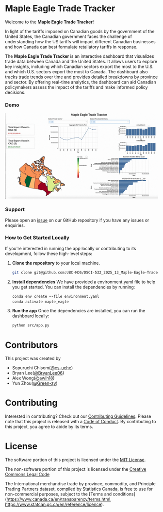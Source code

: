 # Maple Eagle Trade Tracker

Welcome to the **Maple Eagle Trade Tracker**! 

In light of the tariffs imposed on Canadian goods by the government of the United States, the Canadian government faces the challenge of understanding how the US tariffs will impact different Canadian businesses and how Canada can best formulate retaliatory tariffs in response.  

The **Maple Eagle Trade Tracker** is an interactive dashboard that visualizes trade data between Canada and the United States. It allows users to explore key insights, including which Canadian sectors export the most to the U.S. and which U.S. sectors export the most to Canada. The dashboard also tracks trade trends over time and provides detailed breakdowns by province and sector. By offering real-time analytics, the dashboard can aid Canadian policymakers assess the impact of the tariffs and make informed policy decisions.  

### Demo
![demo](img/demo.gif)

### Support
Please open an [issue](https://github.com/UBC-MDS/DSCI-532_2025_13_Maple-Eagle-Trade-Tracker/issues) on our GitHub repository if you have any issues or enquiries. 


### How to Get Started Locally

If you're interested in running the app locally or contributing to its development, follow these high-level steps:

1.  **Clone the repository** to your local machine.

    ``` bash
    git clone git@github.com:UBC-MDS/DSCI-532_2025_13_Maple-Eagle-Trade-Tracker.git
    ```

2.  **Install dependencies** We have provided a environment.yaml file to help you get started. You can install the dependencies by running:

    ``` bash
    conda env create —-file environment.yaml
    conda activate maple_eagle
    ```

3.  **Run the app** Once the dependencies are installed, you can run the dashboard locally:

    ``` bash
    python src/app.py
    ```

# Contributors
This project was created by
- Sopuruchi Chisom([@cs-uche](https://github.com/cs-uche))
- Bryan Lee([@BryanLee06](https://github.com/BryanLee06))
- Alex Wong([@awlh18](https://github.com/awlh18))
- Yun Zhou([@Green-zy](https://github.com/Green-zy))  

# Contributing
Interested in contributing? Check out our [Contributing Guidelines](./CONTRIBUTING.md). Please note that this project is released with a [Code of Conduct](./CODE_OF_CONDUCT.md). By contributing to this project, you agree to abide by its terms.

# License
The software portion of this project is licensed under the [MIT License](./LICENSE.md).

The non-software portion of this project is licensed under the [Creative Commons Legal Code](./LICENSE.md)

The International merchandise trade by province, commodity, and Principle Trading Partners dataset, compiled by Statistics Canada, 
is free to use for non-commercial purposes, subject to the [Terms and conditions](https://www.canada.ca/en/transparency/terms.html, https://www.statcan.gc.ca/en/reference/licence).